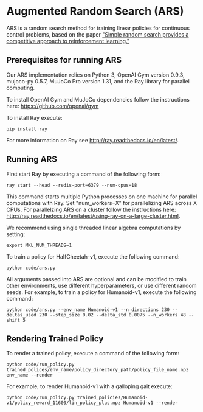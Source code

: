 # Augmented Random Search (ARS)

ARS is a random search method for training linear policies for continuous control problems, based on the paper ["Simple random search provides a competitive approach to reinforcement learning."](https://arxiv.org/abs/1803.07055) 

## Prerequisites for running ARS

Our ARS implementation relies on Python 3, OpenAI Gym version 0.9.3, mujoco-py 0.5.7, MuJoCo Pro version 1.31, and the Ray library for parallel computing.  

To install OpenAI Gym and MuJoCo dependencies follow the instructions here:
https://github.com/openai/gym

To install Ray execute:
``` 
pip install ray
```
For more information on Ray see http://ray.readthedocs.io/en/latest/. 

## Running ARS

First start Ray by executing a command of the following form:

```
ray start --head --redis-port=6379 --num-cpus=18
```
This command starts multiple Python processes on one machine for parallel computations with Ray. 
Set "num_workers=X" for parallelizing ARS across X CPUs.
For parallelzing ARS on a cluster follow the instructions here: http://ray.readthedocs.io/en/latest/using-ray-on-a-large-cluster.html.

We recommend using single threaded linear algebra computations by setting: 
```
export MKL_NUM_THREADS=1
```

To train a policy for HalfCheetah-v1, execute the following command: 

```
python code/ars.py
```

All arguments passed into ARS are optional and can be modified to train other environments, use different hyperparameters, or use  different random seeds.
For example, to train a policy for Humanoid-v1, execute the following command:

```
python code/ars.py --env_name Humanoid-v1 --n_directions 230 --deltas_used 230 --step_size 0.02 --delta_std 0.0075 --n_workers 48 --shift 5
```

## Rendering Trained Policy

To render a trained policy, execute a command of the following form:

```
python code/run_policy.py trained_polices/env_name/policy_directory_path/policy_file_name.npz env_name --render
```

For example, to render Humanoid-v1 with a galloping gait execute:

```
python code/run_policy.py trained_policies/Humanoid-v1/policy_reward_11600/lin_policy_plus.npz Humanoid-v1 --render 
```
